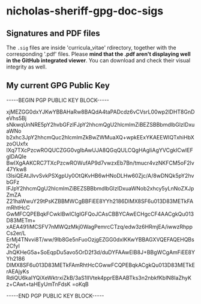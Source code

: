# nicholas-sheriff-gpg-doc-sigs

## Signatures and PDF files

The `.sig` files are inside 'curricula_vitae' rdirectory, together with the corresponding '.pdf' files. Please **mind that the .pdf aren't displaying well in the GitHub integrated viewer**. You can download and check their visual integrity as well.

## My current GPG **Public Key**

-----BEGIN PGP PUBLIC KEY BLOCK-----

xjMEZGG0dxYJKwYBBAHaRw8BAQdA4taPADcdz6vCVsrL00wp2lDHT8GnDeVhs5Bj
sNkwqUnNRE5pY2hvbGFzIFJpY2hhcmQgU2hlcmlmZiBEZSBBbmdlbGlzIDxuaWNo
b2xhc3JpY2hhcmQuc2hlcmlmZkBwZWMuaXQ+wpkEExYKAEEWIQTxhiHbXzoOUxfx
IXq7TXcPzcwROQUCZGG0vgIbAwUJA8QGqQULCQgHAgIiAgYVCgkICwIEFgIDAQIe
BwIXgAAKCRC7TXcPzcwROWufAP9d7vwzxEb7Bn/tmucr4vzNKFCM5oF2lv47Ykw8
I3lsiQEAtJlvvSvkPSXgpUy0OtQKvHB6wHNoDLHw60Zjc/A/8wDNQk5pY2hvbGFz
IFJpY2hhcmQgU2hlcmlmZiBEZSBBbmdlbGlzIDxuaWNob2xhcy5yLnNoZXJpZmZA
Z21haWwuY29tPsKZBBMWCgBBFiEE8YYh2186DlMX8SF6u013D83METkFAmRhtHcC
GwMFCQPEBqkFCwkIBwICIgIGFQoJCAsCBBYCAwECHgcCF4AACgkQu013D83METm+
xAEA491iMCSFV7nMWQzMkj0WagPemrcCTzq/edw3z6HRmjEA/iwwzRhppCs2er/L
ErMj4TNvvi8T/ww/9lb8Ge5nFuoOzjgEZGG0dxIKKwYBBAGXVQEFAQEHQBs2CfyI
JhQKHeG5a+SoEqpDu5avo5OrD2f3d/duDYFAAwEIB8J+BBgWCgAmFiEE8YYh2186
DlMX8SF6u013D83METkFAmRhtHcCGwwFCQPEBqkACgkQu013D83METkErAEAjyKs
RdiQU6kaIYQiXeWktrxiZkB/3aS1lIVtek4pprEBAABTks3n2nbkfKblN8IaZhyK
z+CAwt+taHEyUmTnFdsK
=oKqB

-----END PGP PUBLIC KEY BLOCK-----
